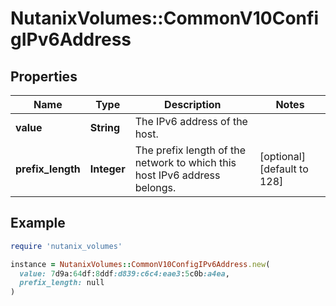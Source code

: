 # NutanixVolumes::CommonV10ConfigIPv6Address

## Properties

| Name | Type | Description | Notes |
| ---- | ---- | ----------- | ----- |
| **value** | **String** | The IPv6 address of the host.  |  |
| **prefix_length** | **Integer** | The prefix length of the network to which this host IPv6 address belongs.  | [optional][default to 128] |

## Example

```ruby
require 'nutanix_volumes'

instance = NutanixVolumes::CommonV10ConfigIPv6Address.new(
  value: 7d9a:64df:8ddf:d839:c6c4:eae3:5c0b:a4ea,
  prefix_length: null
)
```

